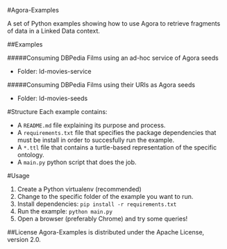 #Agora-Examples

A set of Python examples showing how to use Agora to retrieve fragments of data in a Linked Data context.

##Examples

#####Consuming DBPedia Films using an ad-hoc service of Agora seeds
* Folder: ld-movies-service

#####Consuming DBPedia Films using their URIs as Agora seeds 
* Folder: ld-movies-seeds

#Structure
Each example contains:

* A `README.md` file explaining its purpose and process.
* A `requirements.txt` file that specifies the package dependencies that must be install in order to succesfully run the example.
* A `*.ttl` file that contains a turtle-based representation of the specific ontology.
* A `main.py` python script that does the job.

#Usage
1. Create a Python virtualenv (recommended)
2. Change to the specific folder of the example you want to run.
3. Install dependencies: `pip install -r requirements.txt`
4. Run the example: `python main.py`
5. Open a browser (preferably Chrome) and try some queries!

##License
Agora-Examples is distributed under the Apache License, version 2.0.


